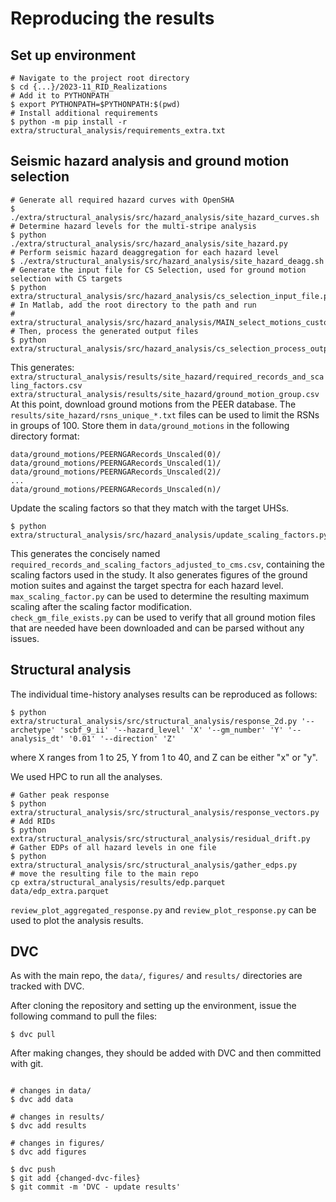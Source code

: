 # Reproducing the results

## Set up environment

```
# Navigate to the project root directory
$ cd {...}/2023-11_RID_Realizations
# Add it to PYTHONPATH
$ export PYTHONPATH=$PYTHONPATH:$(pwd)
# Install additional requirements
$ python -m pip install -r extra/structural_analysis/requirements_extra.txt
```

## Seismic hazard analysis and ground motion selection

```
# Generate all required hazard curves with OpenSHA
$ ./extra/structural_analysis/src/hazard_analysis/site_hazard_curves.sh
# Determine hazard levels for the multi-stripe analysis
$ python ./extra/structural_analysis/src/hazard_analysis/site_hazard.py
# Perform seismic hazard deaggregation for each hazard level
$ ./extra/structural_analysis/src/hazard_analysis/site_hazard_deagg.sh
# Generate the input file for CS Selection, used for ground motion selection with CS targets
$ python extra/structural_analysis/src/hazard_analysis/cs_selection_input_file.py
# In Matlab, add the root directory to the path and run
# extra/structural_analysis/src/hazard_analysis/MAIN_select_motions_custom.m
# Then, process the generated output files
$ python extra/structural_analysis/src/hazard_analysis/cs_selection_process_output.py
```
This generates:
`extra/structural_analysis/results/site_hazard/required_records_and_scaling_factors.csv`  
`extra/structural_analysis/results/site_hazard/ground_motion_group.csv`  
At this point, download ground motions from the PEER database.
The `results/site_hazard/rsns_unique_*.txt` files can be used to limit the RSNs in groups of 100.
Store them in `data/ground_motions` in the following directory format:
```
data/ground_motions/PEERNGARecords_Unscaled(0)/
data/ground_motions/PEERNGARecords_Unscaled(1)/
data/ground_motions/PEERNGARecords_Unscaled(2)/
...
data/ground_motions/PEERNGARecords_Unscaled(n)/
```

Update the scaling factors so that they match with the target UHSs.
```
$ python extra/structural_analysis/src/hazard_analysis/update_scaling_factors.py
```
This generates the concisely named `required_records_and_scaling_factors_adjusted_to_cms.csv`, containing the scaling factors used in the study.
It also generates figures of the ground motion suites and against the target spectra for each hazard level.  
`max_scaling_factor.py` can be used to determine the resulting maximum scaling after the scaling factor modification.  
`check_gm_file_exists.py` can be used to verify that all ground motion files that are needed have been downloaded and can be parsed without any issues.

## Structural analysis

The individual time-history analyses results can be reproduced as follows:
```
$ python extra/structural_analysis/src/structural_analysis/response_2d.py '--archetype' 'scbf_9_ii' '--hazard_level' 'X' '--gm_number' 'Y' '--analysis_dt' '0.01' '--direction' 'Z'
```
where X ranges from 1 to 25, Y from 1 to 40, and Z can be either "x" or "y".

We used HPC to run all the analyses.

```
# Gather peak response
$ python extra/structural_analysis/src/structural_analysis/response_vectors.py
# Add RIDs
$ python extra/structural_analysis/src/structural_analysis/residual_drift.py
# Gather EDPs of all hazard levels in one file
$ python extra/structural_analysis/src/structural_analysis/gather_edps.py
# move the resulting file to the main repo
cp extra/structural_analysis/results/edp.parquet data/edp_extra.parquet
```

`review_plot_aggregated_response.py` and `review_plot_response.py` can be used to plot the analysis results.

## DVC

As with the main repo, the `data/`, `figures/` and `results/` directories are tracked with DVC.

After cloning the repository and setting up the environment, issue the following command to pull the files:
```
$ dvc pull
```

After making changes, they should be added with DVC and then committed with git.
```

# changes in data/
$ dvc add data

# changes in results/
$ dvc add results

# changes in figures/
$ dvc add figures

$ dvc push
$ git add {changed-dvc-files}
$ git commit -m 'DVC - update results'

```
